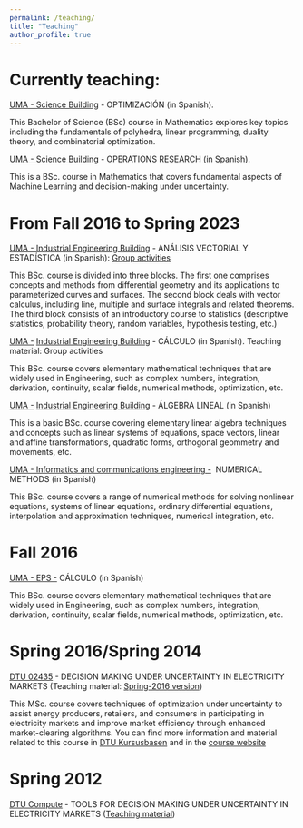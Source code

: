 ```yaml
---
permalink: /teaching/
title: "Teaching"
author_profile: true
---
```


# Currently teaching:

[UMA - Science Building]([https://oas.sci.uma.es:8443/ht/2016/ProgramasAsignaturas_Titulacion_5046_AsigUMA_52653.pdf](https://sara.uma.es/ht/2024/ProgramasAsignaturas_Titulacion_5003_AsigUMA_51499.pdf)) - OPTIMIZACIÓN (in Spanish). 

This Bachelor of Science (BSc) course in Mathematics explores key topics including the fundamentals of polyhedra, linear programming, duality theory, and combinatorial optimization.

[UMA - Science Building]([https://oas.sci.uma.es:8443/ht/2016/ProgramasAsignaturas_Titulacion_5046_AsigUMA_52653.pdf](https://sara.uma.es/ht/2024/ProgramasAsignaturas_Titulacion_5003_AsigUMA_51499.pdf)) - OPERATIONS RESEARCH (in Spanish). 

This is a BSc. course in Mathematics that covers fundamental aspects of Machine Learning and decision-making under uncertainty.

# From Fall 2016 to Spring 2023 

[UMA - Industrial Engineering Building](https://oas.sci.uma.es:8443/ht/2016/ProgramasAsignaturas_Titulacion_5046_AsigUMA_52653.pdf) - ANÁLISIS VECTORIAL Y ESTADÍSTICA (in Spanish): [Group activities](https://github.com/Juanmi82mg/Material/blob/main/Sesiones_grupales.zip)

This BSc. course is divided into three blocks. The first one comprises concepts and methods from differential geometry and its applications to parameterized curves and surfaces. The second block deals with vector calculus, including line, multiple and surface integrals and related theorems. The third block consists of an introductory course to statistics (descriptive statistics, probability theory, random variables, hypothesis testing, etc.)

[UMA -](https://oas.sci.uma.es:8443/ht/2016/ProgramasAsignaturas_Titulacion_5046_AsigUMA_52648.pdf) [Industrial Engineering Building](https://oas.sci.uma.es:8443/ht/2016/ProgramasAsignaturas_Titulacion_5046_AsigUMA_52653.pdf) - CÁLCULO (in Spanish). Teaching material: Group activities

This BSc. course covers elementary mathematical techniques that are widely used in Engineering, such as complex numbers, integration, derivation, continuity, scalar fields, numerical methods, optimization, etc.

[UMA -](https://oas.sci.uma.es:8443/ht/2016/ProgramasAsignaturas_Titulacion_5046_AsigUMA_52648.pdf) [Industrial Engineering Building](https://oas.sci.uma.es:8443/ht/2016/ProgramasAsignaturas_Titulacion_5046_AsigUMA_52653.pdf) - ÁLGEBRA LINEAL (in Spanish)

This is a basic BSc. course covering elementary linear algebra techniques and concepts such as linear systems of equations, space vectors, linear and affine transformations, quadratic forms, orthogonal geommetry and movements, etc.

[UMA - Informatics and communications engineering -](https://oas.sci.uma.es:8443/ht/2016/ProgramasAsignaturas_Titulacion_5109_AsigUMA_52104.pdf)  NUMERICAL METHODS (in Spanish)

This BSc. course covers a range of numerical methods for solving nonlinear equations, systems of linear equations, ordinary differential equations, interpolation and approximation techniques, numerical integration, etc.

# Fall 2016

[UMA - EPS -](https://oas.sci.uma.es:8443/ht/2016/ProgramasAsignaturas_Titulacion_5046_AsigUMA_52648.pdf) CÁLCULO (in Spanish)

This BSc. course covers elementary mathematical techniques that are widely used in Engineering, such as complex numbers, integration, derivation, continuity, scalar fields, numerical methods, optimization, etc.

# Spring 2016/Spring 2014

[DTU 02435](http://www.kurser.dtu.dk/courses/02435/default.aspx?menulanguage=en-GB) - DECISION MAKING UNDER UNCERTAINTY IN ELECTRICITY MARKETS (Teaching material: [Spring-2016 version](https://sites.google.com/site/decmakem/))

This MSc. course covers techniques of optimization under uncertainty to assist energy producers, retailers, and consumers in participating in electricity markets and improve market efficiency through enhanced market-clearing algorithms. You can find more information and material related to this course in [DTU Kursusbasen](http://www.kurser.dtu.dk/courses/02435/default.aspx?menulanguage=en-GB) and in the [course website](https://sites.google.com/site/decmakem/)

# Spring 2012

[DTU Compute](http://www.kurser.dtu.dk/courses/02435/default.aspx?menulanguage=en-GB) - TOOLS FOR DECISION MAKING UNDER UNCERTAINTY IN ELECTRICITY MARKETS ([Teaching material](https://drive.google.com/uc?export=download&id=1vc_7pN-ip9JtljxnkTHQMZs9SkCEAoRY))

